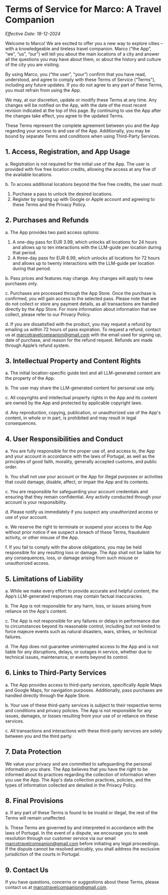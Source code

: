 # Terms of Service for Marco: A Travel Companion

*Effective Date: 18-12-2024*

Welcome to Marco! We are excited to offer you a new way to explore cities – with a knowledgeable and tireless travel companion. Marco (“the App”, “we”, “us”, “our”) will tell you about the main locations of a city and answer all the questions you may have about them, or about the history and culture of the city you are visiting.

By using Marco, you (“the user”, “your”) confirm that you have read, understood, and agree to comply with these Terms of Service (“Terms”), including any future updates. If you do not agree to any part of these Terms, you must refrain from using the App.

We may, at our discretion, update or modify these Terms at any time. Any changes will be notified on the App, with the date of the most recent revision indicated at the top of this page. By continuing to use the App after the changes take effect, you agree to the updated Terms.

These Terms represent the complete agreement between you and the App regarding your access to and use of the App. Additionally, you may be bound by separate Terms and conditions when using Third-Party Services.

## 1. Access, Registration, and App Usage
a. Registration is not required for the initial use of the App. The user is provided with five free location credits, allowing the access at any five of the available locations.

b. To access additional locations beyond the five free credits, the user must:
1. Purchase a pass to unlock the desired locations.
2. Register by signing up with Google or Apple account and agreeing to these Terms and the Privacy Policy.



## 2. Purchases and Refunds
a. The App provides two paid access options:
1. A one-day pass for EUR 3.99, which unlocks all locations for 24 hours and allows up to ten interactions with the LLM-guide per location during that period.
2. A three-day pass for EUR 6.99, which unlocks all locations for 72 hours and allows up to twenty interactions with the LLM-guide per location during that period.

b. Pass prices and features may change. Any changes will apply to new purchases only.

c. Purchases are processed through the App Store. Once the purchase is confirmed, you will gain access to the selected pass. Please note that we do not collect or store any payment details, as all transactions are handled directly by the App Store. For more information about information that we collect, please refer to our Privacy Policy.

d. If you are dissatisfied with the product, you may request a refund by emailing us within 72 hours of pass expiration. To request a refund, contact us at marcotravelcompanion@gmail.com with the email used for signing up, date of purchase, and reason for the refund request. Refunds are made through Apple’s refund system.



## 3. Intellectual Property and Content Rights
a. The initial location-specific guide text and all LLM-generated content are the property of the App.

b. The user may share the LLM-generated content for personal use only.

c. All copyrights and intellectual property rights in the App and its content are owned by the App and protected by applicable copyright laws.

d. Any reproduction, copying, publication, or unauthorized use of the App's content, in whole or in part, is prohibited and may result in legal consequences.



## 4. User Responsibilities and Conduct
a. You are fully responsible for the proper use of, and access to, the App and your account in accordance with the laws of Portugal, as well as the principles of good faith, morality, generally accepted customs, and public order.

b. You shall not use your account or the App for illegal purposes or activities that could damage, disable, affect, or impair the App and its contents.

c. You are responsible for safeguarding your account credentials and ensuring that they remain confidential. Any activity conducted through your account is your responsibility.

d. Please notify us immediately if you suspect any unauthorized access or use of your account.

e. We reserve the right to terminate or suspend your access to the App without prior notice if we suspect a breach of these Terms, fraudulent activity, or other misuse of the App.

f. If you fail to comply with the above obligations, you may be held responsible for any resulting loss or damage. The App shall not be liable for any consequences, loss, or damage arising from such misuse or unauthorized access.



## 5. Limitations of Liability
a. While we make every effort to provide accurate and helpful content, the App’s LLM-generated responses may contain factual inaccuracies.

b. The App is not responsible for any harm, loss, or issues arising from reliance on the App's content.

c. The App is not responsible for any failures or delays in performance due to circumstances beyond its reasonable control, including but not limited to force majeure events such as natural disasters, wars, strikes, or technical failures.

d. The App does not guarantee uninterrupted access to the App and is not liable for any disruptions, delays, or outages in service, whether due to technical issues, maintenance, or events beyond its control.



## 6. Links to Third-Party Services
a. The App provides access to third-party services, specifically Apple Maps and Google Maps, for navigation purposes. Additionally, pass purchases are handled directly through the Apple Store.

b. Your use of these third-party services is subject to their respective terms and conditions and privacy policies. The App is not responsible for any issues, damages, or losses resulting from your use of or reliance on these services.

c. All transactions and interactions with these third-party services are solely between you and the third party.



## 7. Data Protection
We value your privacy and are committed to safeguarding the personal information you share. The App believes that you have the right to be informed about its practices regarding the collection of information when you use the App. The App's data collection practices, policies, and the types of information collected are detailed in the Privacy Policy.



## 8. Final Provisions
a. If any part of these Terms is found to be invalid or illegal, the rest of the Terms will remain unaffected. 

b. These Terms are governed by and interpreted in accordance with the laws of Portugal. In the event of a dispute, we encourage you to seek resolution through our customer service via our email [marcotravelcompanion@gmail.com](mailto:marcotravelcompanion@gmail.com) before initiating any legal proceedings. If the dispute cannot be resolved amicably, you shall address the exclusive jurisdiction of the courts in Portugal.



## 9. Contact Us
If you have questions, concerns or suggestions about these Terms, please contact us at [marcotravelcompanion@gmail.com](mailto:marcotravelcompanion@gmail.com).
